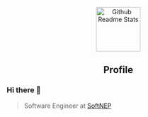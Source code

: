<!-- 使用说明 -->
<!-- username=doamattoma 替换 -->
<p align="center">
 <img width="100px" src="https://res.cloudinary.com/anuraghazra/image/upload/v1594908242/logo_ccswme.svg" align="center" alt="Github Readme Stats" />
 <h2 align="center">Profile</h2>
</p>

### Hi there 👋 
> Software Engineer at [SoftNEP](https://softnep.com)


